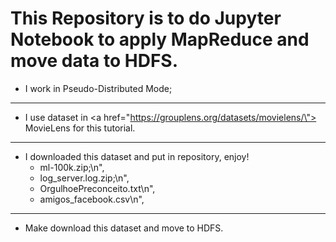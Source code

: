 # This Repository is to do Jupyter Notebook to apply MapReduce and move data to HDFS.

- I work in Pseudo-Distributed Mode;
---
- I use dataset in <a href=\"https://grouplens.org/datasets/movielens/\"> MovieLens </a> for this tutorial.
---
- I downloaded this dataset and put in repository, enjoy!
	- ml-100k.zip;\n",
	- log_server.log.zip;\n",
	- OrgulhoePreconceito.txt\n",
	- amigos_facebook.csv\n",
----
- Make download this dataset and move to HDFS.

